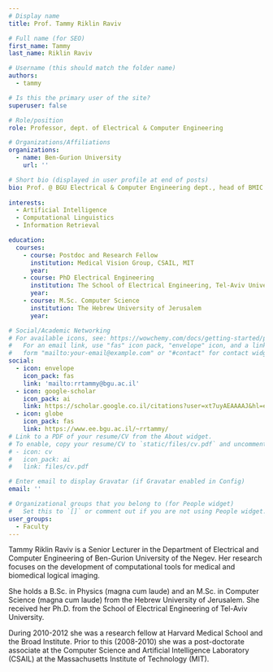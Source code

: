 ```yaml
---
# Display name
title: Prof. Tammy Riklin Raviv

# Full name (for SEO)
first_name: Tammy
last_name: Riklin Raviv

# Username (this should match the folder name)
authors:
  - tammy

# Is this the primary user of the site?
superuser: false

# Role/position
role: Professor, dept. of Electrical & Computer Engineering

# Organizations/Affiliations
organizations:
  - name: Ben-Gurion University
    url: ''

# Short bio (displayed in user profile at end of posts)
bio: Prof. @ BGU Electrical & Computer Engineering dept., head of BMIC lab.  
  
interests:
  - Artificial Intelligence
  - Computational Linguistics
  - Information Retrieval

education:
  courses:
    - course: Postdoc and Research Fellow
      institution: Medical Vision Group, CSAIL, MIT
      year: 
    - course: PhD Electrical Engineering
      institution: The School of Electrical Engineering, Tel-Aviv University
      year: 
    - course: M.Sc. Computer Science
      institution: The Hebrew University of Jerusalem
      year: 

# Social/Academic Networking
# For available icons, see: https://wowchemy.com/docs/getting-started/page-builder/#icons
#   For an email link, use "fas" icon pack, "envelope" icon, and a link in the
#   form "mailto:your-email@example.com" or "#contact" for contact widget.
social:
  - icon: envelope
    icon_pack: fas
    link: 'mailto:rrtammy@bgu.ac.il'
  - icon: google-scholar
    icon_pack: ai
    link: https://scholar.google.co.il/citations?user=xt7uyAEAAAAJ&hl=en
  - icon: globe
    icon_pack: fas
    link: https://www.ee.bgu.ac.il/~rrtammy/
# Link to a PDF of your resume/CV from the About widget.
# To enable, copy your resume/CV to `static/files/cv.pdf` and uncomment the lines below.
# - icon: cv
#   icon_pack: ai
#   link: files/cv.pdf

# Enter email to display Gravatar (if Gravatar enabled in Config)
email: ''

# Organizational groups that you belong to (for People widget)
#   Set this to `[]` or comment out if you are not using People widget.
user_groups:
  - Faculty
---
```


Tammy Riklin Raviv is a Senior Lecturer in the Department of Electrical and Computer Engineering of Ben-Gurion University of the Negev. Her research focuses on the development of computational tools for medical and biomedical logical imaging.

She holds a B.Sc. in Physics (magna cum laude) and an M.Sc. in Computer Science (magna cum laude) from the Hebrew University of Jerusalem. She received her Ph.D. from the School of Electrical Engineering of Tel-Aviv University.

During 2010-2012 she was a research fellow at Harvard Medical School and the Broad Institute. Prior to this (2008-2010) she was a post-doctorate associate at the Computer Science and Artificial Intelligence Laboratory (CSAIL) at the Massachusetts Institute of Technology (MIT).
